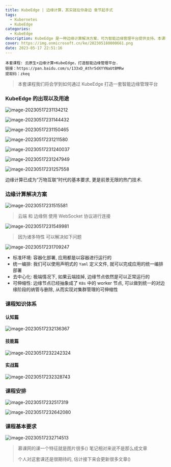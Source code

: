 ```yaml
---
title: KubeEdge | 边缘计算，其实就在你身边 章节起手式
tags:
  - Kubernetes
  - KubeEdge
categories:
  - KubeEdge
description: KubeEdge 是一种边缘计算解决方案，可为智能边缘管理平台提供支持。本课程将教你如何使用 KubeEdge，通过使用 WebSocket 协议连接云端和边缘侧，解决多种问题。本课程涵盖课程知识体系，包括认知篇、技能篇和实战篇。无论你是初学者还是有经验的开发人员，你都可以从中获益。
cover: https://img.onmicrosoft.cn/ke/202305180000661.png
date: 2023-05-17 22:51:16
---
```


```
本套课程: 云原生+边缘计算+KubeEdge，打造智能边缘管理平台.
链接：https://pan.baidu.com/s/133xD_Athr5dXYYNaUtBMRw
提取码：zkeq 
```

> 本套课程我们将会学到如何通过 KubeEdge 打造一套智能边缘管理平台

### KubeEdge 的出现以及用途

![image-20230517231134212](https://img.onmicrosoft.cn/ke/202305172311291.png)

![image-20230517231144432](https://img.onmicrosoft.cn/ke/202305172311453.png)

![image-20230517231150465](https://img.onmicrosoft.cn/ke/202305172311483.png)

![image-20230517231211580](https://img.onmicrosoft.cn/ke/202305172312602.png)

![image-20230517231240037](https://img.onmicrosoft.cn/ke/202305172312071.png)

![image-20230517231247949](https://img.onmicrosoft.cn/ke/202305172312969.png)

![image-20230517231257558](https://img.onmicrosoft.cn/ke/202305172312584.png)

边缘计算已成为“万物互联”时代的基本要求, 更是前景无限的热门技术.

### 边缘计算解决方案

![image-20230517231515581](https://img.onmicrosoft.cn/ke/202305172315624.png)

> 云端 和 边缘侧 使用 WebSocket 协议进行连接

![image-20230517231549981](https://img.onmicrosoft.cn/ke/202305172315047.png)

> 因为诸多特性 可以解决如下问题

![image-20230517231709247](https://img.onmicrosoft.cn/ke/202305172317276.png)

- 标准环境: 容器化部署, 应用都是以容器进行运行的
- 统一编排: 我们可以使用声明式的 `Yaml` 定义文件, 就可以完成应用的统一编排部署
- 去中心化: 极端情况下, 如果云端挂掉, 边缘节点依然是可以正常运行的
- 可伸缩性: 边缘节点已经抽象成了 `K8s` 中的 worker 节点, 可以做到统一的对边缘阶段的纳管与删除, 从而实现对集群管理的可伸缩性

### 课程知识体系

#### 认知篇

![image-20230517232136367](https://img.onmicrosoft.cn/ke/202305172321411.png)

#### 技能篇

![image-20230517232242324](https://img.onmicrosoft.cn/ke/202305172322360.png)

#### 实战篇

![image-20230517232328743](https://img.onmicrosoft.cn/ke/202305172323811.png)

### 课程安排

![image-20230517232517319](https://img.onmicrosoft.cn/ke/202305172325372.png)

![image-20230517232642080](https://img.onmicrosoft.cn/ke/202305172326116.png)

### 课程基本要求

![image-20230517232714513](https://img.onmicrosoft.cn/ke/202305172327549.png)

> 慕课网的课一个特征就是图片很多() 笔记相对来说不是那么成文章
>
> 个人对这套课还是很期待的, 估计接下来会更新很多文章()